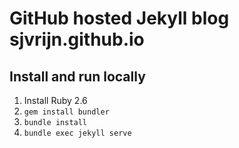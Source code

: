 # GitHub hosted Jekyll blog sjvrijn.github.io

## Install and run locally

1. Install Ruby 2.6
2. `gem install bundler`
3. `bundle install`
4. `bundle exec jekyll serve`

